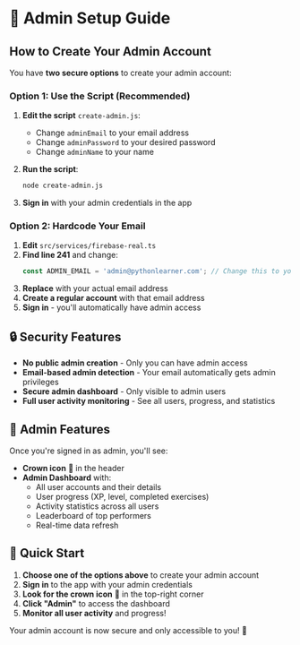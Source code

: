 # 🔐 Admin Setup Guide

## How to Create Your Admin Account

You have **two secure options** to create your admin account:

### Option 1: Use the Script (Recommended)
1. **Edit the script** `create-admin.js`:
   - Change `adminEmail` to your email address
   - Change `adminPassword` to your desired password
   - Change `adminName` to your name

2. **Run the script**:
   ```bash
   node create-admin.js
   ```

3. **Sign in** with your admin credentials in the app

### Option 2: Hardcode Your Email
1. **Edit** `src/services/firebase-real.ts`
2. **Find line 241** and change:
   ```typescript
   const ADMIN_EMAIL = 'admin@pythonlearner.com'; // Change this to your actual email
   ```
3. **Replace** with your actual email address
4. **Create a regular account** with that email address
5. **Sign in** - you'll automatically have admin access

## 🔒 Security Features

- **No public admin creation** - Only you can have admin access
- **Email-based admin detection** - Your email automatically gets admin privileges
- **Secure admin dashboard** - Only visible to admin users
- **Full user activity monitoring** - See all users, progress, and statistics

## 👑 Admin Features

Once you're signed in as admin, you'll see:
- **Crown icon** 👑 in the header
- **Admin Dashboard** with:
  - All user accounts and their details
  - User progress (XP, level, completed exercises)
  - Activity statistics across all users
  - Leaderboard of top performers
  - Real-time data refresh

## 🚀 Quick Start

1. **Choose one of the options above** to create your admin account
2. **Sign in** to the app with your admin credentials
3. **Look for the crown icon** 👑 in the top-right corner
4. **Click "Admin"** to access the dashboard
5. **Monitor all user activity** and progress!

Your admin account is now secure and only accessible to you! 🎉
